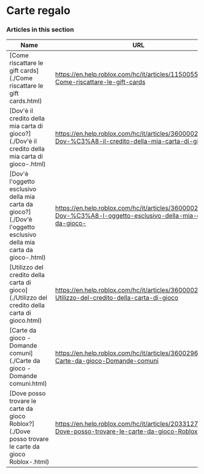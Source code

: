 # Carte regalo  
### Articles in this section
Name|URL
-|-
[Come riscattare le gift cards](./Come riscattare le gift cards.html) |https://en.help.roblox.com/hc/it/articles/115005566223-Come-riscattare-le-gift-cards
[Dov'è il credito della mia carta di gioco?](./Dov'è il credito della mia carta di gioco-.html) |https://en.help.roblox.com/hc/it/articles/360000291806-Dov-%C3%A8-il-credito-della-mia-carta-di-gioco-
[Dov'è l'oggetto esclusivo della mia carta da gioco?](./Dov'è l'oggetto esclusivo della mia carta da gioco-.html) |https://en.help.roblox.com/hc/it/articles/360000230863-Dov-%C3%A8-l-oggetto-esclusivo-della-mia-carta-da-gioco-
[Utilizzo del credito della carta di gioco](./Utilizzo del credito della carta di gioco.html) |https://en.help.roblox.com/hc/it/articles/360000291786-Utilizzo-del-credito-della-carta-di-gioco
[Carte da gioco - Domande comuni](./Carte da gioco - Domande comuni.html) |https://en.help.roblox.com/hc/it/articles/360029697131-Carte-da-gioco-Domande-comuni
[Dove posso trovare le carte da gioco Roblox?](./Dove posso trovare le carte da gioco Roblox-.html) |https://en.help.roblox.com/hc/it/articles/203312720-Dove-posso-trovare-le-carte-da-gioco-Roblox-